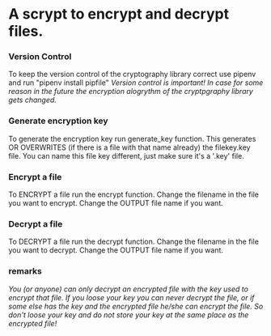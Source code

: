 # A scrypt to encrypt and decrypt files.



### Version Control
To keep the version control of the cryptography library correct use pipenv and run "pipenv install pipfile"
_Version control is important! In case for some reason in the future the encryption alogrythm of the cryptpgraphy library gets changed._



### Generate encryption key
To generate the encryption key run generate_key function. This generates OR OVERWRITES (if there is a file with that name already) the filekey.key file. You can name this file key different, just make sure it's a '.key' file.



### Encrypt a file
To ENCRYPT a file run the encrypt function. Change the filename in the file you want to encrypt. Change the OUTPUT file name if you want.



### Decrypt a file
To DECRYPT a file run the decrypt function. Change the filename in the file you want to decrypt. Change the OUTPUT file name if you want.



### remarks
*You (or anyone) can only decrypt an encrypted file with the key used to encrypt that file. If you loose your key you can never decrypt the file, or if some else has the key and the encrypted file he/she can encrypt the file. So don't loose your key and do not store your key at the same place as the encrypted file!*



